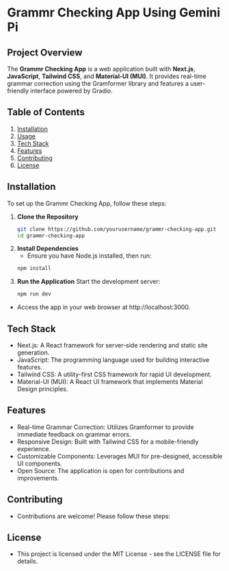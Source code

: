# Grammr Checking App Using Gemini Pi

## Project Overview
The **Grammr Checking App** is a web application built with **Next.js**, **JavaScript**, **Tailwind CSS**, and **Material-UI (MUI)**. It provides real-time grammar correction using the Gramformer library and features a user-friendly interface powered by Gradio.

## Table of Contents
1. [Installation](#installation)
2. [Usage](#usage)
3. [Tech Stack](#tech-stack)
4. [Features](#features)
5. [Contributing](#contributing)
6. [License](#license)

## Installation
To set up the Grammr Checking App, follow these steps:

1. **Clone the Repository**
   ```bash
   git clone https://github.com/yourusername/grammr-checking-app.git
   cd grammr-checking-app
2. **Install Dependencies**
   - Ensure you have Node.js installed, then run:
   ```bash
   npm install
3. **Run the Application**
   Start the development server:
   ```bash
   npm run dev

 - Access the app in your web browser at http://localhost:3000.
## Tech Stack
 - Next.js: A React framework for server-side rendering and static site generation.
 - JavaScript: The programming language used for building interactive features.
 - Tailwind CSS: A utility-first CSS framework for rapid UI development.
 - Material-UI (MUI): A React UI framework that implements Material Design principles.
## Features
 - Real-time Grammar Correction: Utilizes Gramformer to provide immediate feedback on grammar errors.
 - Responsive Design: Built with Tailwind CSS for a mobile-friendly experience.
 - Customizable Components: Leverages MUI for pre-designed, accessible UI components.
 - Open Source: The application is open for contributions and improvements.

## Contributing
 - Contributions are welcome! Please follow these steps:
 
## License
 - This project is licensed under the MIT License - see the LICENSE file for details.